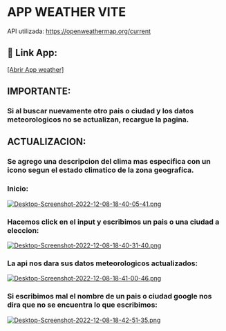 
# APP WEATHER VITE

API utilizada: https://openweathermap.org/current









## 🔗 Link App:
[[Abrir App weather]](https://tobiassl.github.io/APP-WEATHER-REACT-VITE/)

## IMPORTANTE:

### Si al buscar nuevamente otro pais o ciudad y los datos meteorologicos no se actualizan, recargue la pagina.

## ACTUALIZACION:

### Se agrego una descripcion del clima mas especifica con un icono segun el estado climatico de la zona geografica.

### Inicio:

[![Desktop-Screenshot-2022-12-08-18-40-05-41.png](https://i.postimg.cc/5tX3Twng/Desktop-Screenshot-2022-12-08-18-40-05-41.png)](https://postimg.cc/TyXgWW85)

### Hacemos click en el input y escribimos un pais o una ciudad a eleccion:

[![Desktop-Screenshot-2022-12-08-18-40-31-40.png](https://i.postimg.cc/SRnkz1r8/Desktop-Screenshot-2022-12-08-18-40-31-40.png)](https://postimg.cc/2LNPswg8)

### La api nos dara sus datos meteorologicos actualizados:

[![Desktop-Screenshot-2022-12-08-18-41-00-46.png](https://i.postimg.cc/rw1cWrSh/Desktop-Screenshot-2022-12-08-18-41-00-46.png)](https://postimg.cc/G4mZn9gY)


### Si escribimos mal el nombre de un pais o ciudad google nos dira que no se encuentra lo que escribimos:

[![Desktop-Screenshot-2022-12-08-18-42-51-35.png](https://i.postimg.cc/bw9rPMFN/Desktop-Screenshot-2022-12-08-18-42-51-35.png)](https://postimg.cc/WdtT69vQ)




